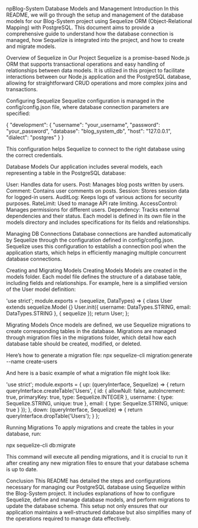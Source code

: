 npBlog-System Database Models and Management
Introduction
In this README, we will go through the setup and management of the database models for our Blog-System project using Sequelize ORM (Object-Relational Mapping) with PostgreSQL. This document aims to provide a comprehensive guide to understand how the database connection is managed, how Sequelize is integrated into the project, and how to create and migrate models.

Overview of Sequelize in Our Project
Sequelize is a promise-based Node.js ORM that supports transactional operations and easy handling of relationships between data models. It is utilized in this project to facilitate interactions between our Node.js application and the PostgreSQL database, allowing for straightforward CRUD operations and more complex joins and transactions.

Configuring Sequelize
Sequelize configuration is managed in the config/config.json file, where database connection parameters are specified:

{
  "development": {
    "username": "your_username",
    "password": "your_password",
    "database": "blog_system_db",
    "host": "127.0.0.1",
    "dialect": "postgres"
  }
}


This configuration helps Sequelize to connect to the right database using the correct credentials.

Database Models
Our application includes several models, each representing a table in the PostgreSQL database:

User: Handles data for users.
Post: Manages blog posts written by users.
Comment: Contains user comments on posts.
Session: Stores session data for logged-in users.
AuditLog: Keeps logs of various actions for security purposes.
RateLimit: Used to manage API rate limiting.
AccessControl: Manages permissions for different users.
Dependency: Tracks external dependencies and their status.
Each model is defined in its own file in the models directory and includes specifications for its fields and relationships.

Managing DB Connections
Database connections are handled automatically by Sequelize through the configuration defined in config/config.json. Sequelize uses this configuration to establish a connection pool when the application starts, which helps in efficiently managing multiple concurrent database connections.

Creating and Migrating Models
Creating Models
Models are created in the models folder. Each model file defines the structure of a database table, including fields and relationships. For example, here is a simplified version of the User model definition:

'use strict';
module.exports = (sequelize, DataTypes) => {
  class User extends sequelize.Model {}
  User.init({
    username: DataTypes.STRING,
    email: DataTypes.STRING
  }, { sequelize });
  return User;
};


Migrating Models
Once models are defined, we use Sequelize migrations to create corresponding tables in the database. Migrations are managed through migration files in the migrations folder, which detail how each database table should be created, modified, or deleted.

Here’s how to generate a migration file:
npx sequelize-cli migration:generate --name create-users

And here is a basic example of what a migration file might look like:

'use strict';
module.exports = {
  up: (queryInterface, Sequelize) => {
    return queryInterface.createTable('Users', {
      id: {
        allowNull: false,
        autoIncrement: true,
        primaryKey: true,
        type: Sequelize.INTEGER
      },
      username: {
        type: Sequelize.STRING,
        unique: true
      },
      email: {
        type: Sequelize.STRING,
        unique: true
      }
    });
  },
  down: (queryInterface, Sequelize) => {
    return queryInterface.dropTable('Users');
  }
};


Running Migrations
To apply migrations and create the tables in your database, run:

npx sequelize-cli db:migrate

This command will execute all pending migrations, and it is crucial to run it after creating any new migration files to ensure that your database schema is up to date.

Conclusion
This README has detailed the steps and configurations necessary for managing our PostgreSQL database using Sequelize within the Blog-System project. It includes explanations of how to configure Sequelize, define and manage database models, and perform migrations to update the database schema. This setup not only ensures that our application maintains a well-structured database but also simplifies many of the operations required to manage data effectively.